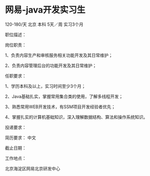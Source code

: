 # 网易-java开发实习生

120-180/天 北京 本科 5天／周 实习3个月

职位描述：

岗位职责：

1、负责内容生产和审核服务相关功能开发及其日常维护；

2、负责内容管理后台的功能开发及其日常维护；

任职要求：

1、学历本科及以上，实习时间至少3个月；

2、Java基础扎实，掌握常用集合类的使用，了解多线程开发；

3、熟悉常用WEB开发技术，有SSM项目开发经验者优先；

4、掌握扎实的计算机基础知识，深入理解数据结构、算法和操作系统知识。



投递要求：

简历要求： 中文

截止日期：

工作地点：

北京海淀区网易北京研发中心